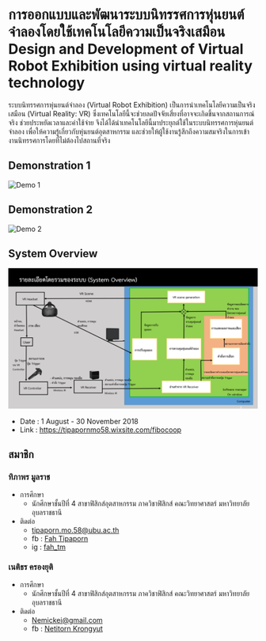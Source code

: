 # การออกแบบและพัฒนาระบบนิทรรศการหุ่นยนต์จำลองโดยใช้เทคโนโลยีความเป็นจริงเสมือน Design and Development of Virtual Robot Exhibition using virtual reality technology

ระบบนิทรรศการหุ่นยนต์จำลอง (Virtual Robot Exhibition) เป็นการนำเทคโนโลยีความเป็นจริงเสมือน (Virtual Reality: VR) ซึ่งเทคโนโลยีนี้จะช่วยลดปัจจัยเสี่ยงที่อาจจะเกิดขึ้นจากสถานการณ์จริง ช่วยประหยัดเวลาและค่าใช้จ่าย จึงได้ได้นำเทคโนโลยีนี้มาประยุกต์ใช้ในระบบนิทรรศการหุ่นยนต์จำลอง เพื่อให้ความรู้เกี่ยวกับหุ่นยนต์อุตสาหกรรม และช่วยให้ผู้ใช้งานรู้สึกถึงความสมจริงในการเข้างานนิทรรศการโดยที่ไม่ต้องไปสถานที่จริง

## Demonstration 1

![Demo 1](src/Demonstration%201.gif)

## Demonstration 2

![Demo 2](src/Demonstration%202.gif)

## System Overview

![System Overview](src/System%20Overview.png)

- Date : 1 August - 30 November 2018
- Link : https://tipapornmo58.wixsite.com/fibocoop

## สมาชิก

### ทิภาพร มูลราช

- การศึกษา
  - นักศึกษาชั้นปีที่ 4 สาขาฟิสิกส์อุตสาหกรรม ภาควิชาฟิสิกส์ คณะวิทยาศาสตร์ มหาวิทยาลัยอุบลราชธานี
- ติดต่อ
  - tipaporn.mo.58@ubu.ac.th
  - fb : [Fah Tipaporn](https://www.facebook.com/Fahtipapornmol)
  - ig : [fah_tm](https://www.instagram.com/fah_tm/)

### เนติธร ครองยุติ

- การศึกษา
  - นักศึกษาชั้นปีที่ 4 สาขาฟิสิกส์อุตสาหกรรม ภาควิชาฟิสิกส์ คณะวิทยาศาสตร์ มหาวิทยาลัยอุบลราชธานี
- ติดต่อ
  - Nemickei@gmail.com
  - fb : [Netitorn Krongyut](https://www.facebook.com/profile.php?id=100004521793764)